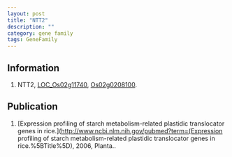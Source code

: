 ```yaml
---
layout: post
title: "NTT2"
description: ""
category: gene family
tags: GeneFamily
---
```


## Information
1. NTT2, [LOC_Os02g11740](http://rice.plantbiology.msu.edu/cgi-bin/ORF_infopage.cgi?orf=LOC_Os02g11740), [Os02g0208100](http://rapdb.dna.affrc.go.jp/viewer/gbrowse_details/irgsp1?name=Os02g0208100).

## Publication
1. [Expression profiling of starch metabolism-related plastidic translocator genes in rice.](http://www.ncbi.nlm.nih.gov/pubmed?term=(Expression profiling of starch metabolism-related plastidic translocator genes in rice.%5BTitle%5D), 2006, Planta..


